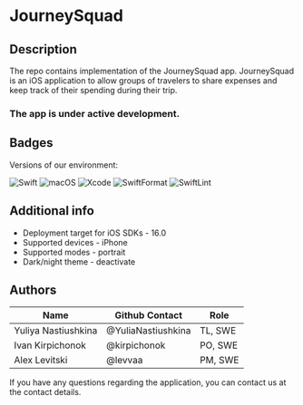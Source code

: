 # JourneySquad

## Description

The repo contains implementation of the JourneySquad app.
JourneySquad is an iOS application to allow groups of travelers to share expenses and keep track of their spending during their trip.

### The app is under active development.

## Badges

Versions of our environment:

![Swift](https://img.shields.io/badge/Swift-5.8-blueviolet) ![macOS](https://img.shields.io/badge/macOS-13.3.1+-green) ![Xcode](https://img.shields.io/badge/Xcode-14.3-blue) ![SwiftFormat](https://img.shields.io/badge/SwiftFormat-0.51.7-yellow) ![SwiftLint](https://img.shields.io/badge/SwiftLint-0.51.0-orange)

## Additional info

* Deployment target for iOS SDKs - 16.0
* Supported devices - iPhone
* Supported modes - portrait
* Dark/night theme - deactivate

## Authors

| Name| Github Contact | Role |
|---------------------|--------------------|---------|
| Yuliya Nastiushkina | @YuliaNastiushkina | TL, SWE |
| Ivan Kirpichonok    | @kirpichonok       | PO, SWE |
| Alex Levitski       | @levvaa            | PM, SWE |

If you have any questions regarding the application, you can contact us at the contact details.
